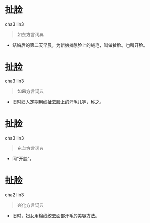 # 扯脸
cha3 lin3
> 如东方言词典
- 结婚后的第二天早晨，为新娘摘除脸上的绒毛，叫做扯脸。也叫开脸。

# 扯脸
cha3 lin3
> 如皋方言词典
- 旧时妇人定期用线扯去脸上的汗毛儿等，称之。

# 扯脸
cha3 lin3
> 东台方言词典
- 同"开脸"。

# 扯脸
cha2 lin3
> 兴化方言词典
- 旧时，妇女用棉线绞去面部汗毛的美容方法。
